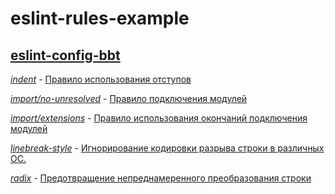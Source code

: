 # eslint-rules-example

## [eslint-config-bbt](https://github.com/blackbird-team/eslint-config-bbt)

_[indent](https://eslint.org/docs/rules/indent)_ - [Правило использования отступов](https://github.com/mordenius/eslint-config-bbt/bbt/rules/indent.md)

_[import/no-unresolved](https://github.com/benmosher/eslint-plugin-import/blob/master/docs/rules/no-unresolved.md)_ - [Правило подключения модулей](https://github.com/mordenius/eslint-config-bbt/bbt/rules/no-unresolved.md)

_[import/extensions](https://github.com/benmosher/eslint-plugin-import/blob/master/docs/rules/extensions.md)_ - [Правило использования окончаний подключения модулей](https://github.com/mordenius/eslint-config-bbt/bbt/rules/extensions.md)

_[linebreak-style](https://eslint.org/docs/rules/linebreak-style)_ - [Игнорирование кодировки разрыва строки в различных ОС.](https://github.com/mordenius/eslint-config-bbt/bbt/rules/import/linebreak-style.md)

_[radix](https://eslint.org/docs/rules/radix)_ - [Предотвращение непреднамеренного преобразования строки](https://github.com/mordenius/eslint-config-bbt/bbt/rules/import/radix.md)